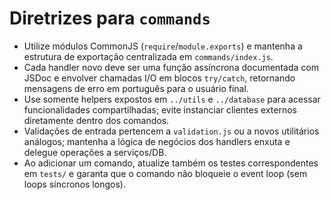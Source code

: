 # Diretrizes para `commands`

- Utilize módulos CommonJS (`require`/`module.exports`) e mantenha a estrutura de exportação centralizada em `commands/index.js`.
- Cada handler novo deve ser uma função assíncrona documentada com JSDoc e envolver chamadas I/O em blocos `try/catch`, retornando mensagens de erro em português para o usuário final.
- Use somente helpers expostos em `../utils` e `../database` para acessar funcionalidades compartilhadas; evite instanciar clientes externos diretamente dentro dos comandos.
- Validações de entrada pertencem a `validation.js` ou a novos utilitários análogos; mantenha a lógica de negócios dos handlers enxuta e delegue operações a serviços/DB.
- Ao adicionar um comando, atualize também os testes correspondentes em `tests/` e garanta que o comando não bloqueie o event loop (sem loops síncronos longos).